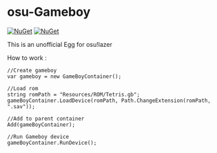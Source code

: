 # osu-Gameboy

[![NuGet](https://img.shields.io/nuget/v/osu.Framework.Eggs.GameBoy.svg)](https://www.nuget.org/packages/osu.Framework.Eggs.GameBoy)
[![NuGet](https://img.shields.io/nuget/dt/osu.Framework.Eggs.GameBoy.svg)](https://www.nuget.org/packages/osu.Framework.Eggs.GameBoy)

This is an unofficial Egg for osu!lazer

How to work : 
```Csharp
//Create gameboy
var gameboy = new GameBoyContainer();

//Load rom
string romPath = "Resources/ROM/Tetris.gb";
gameBoyContainer.LoadDevice(romPath, Path.ChangeExtension(romPath, ".sav"));

//Add to parent container
Add(gameBoyContainer);

//Run Gameboy device
gameBoyContainer.RunDevice();
```
